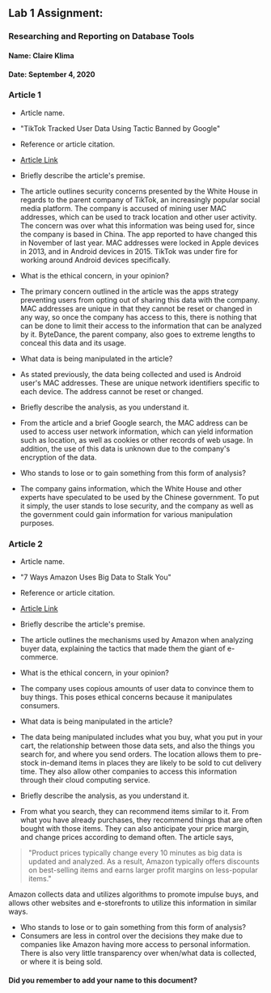 ## Lab 1 Assignment:
### Researching and Reporting on Database Tools
#### Name: Claire Klima
#### Date: September 4, 2020

### Article 1
 - Article name.
 - "TikTok Tracked User Data Using Tactic Banned by Google"

-  Reference or article citation.
 - [Article Link](https://www.wsj.com/articles/tiktok-tracked-user-data-using-tactic-banned-by-google-11597176738)

- Briefly describe the article's premise.
 - The article outlines security concerns presented by the White House in regards
 to the parent company of TikTok, an increasingly popular social media platform.
 The company is accused of mining user MAC addresses, which can be used to
 track location and other user activity. The concern was over what this information
 was being used for, since the company is based in China. The app reported to have
 changed this in November of last year. MAC addresses were locked in Apple devices
 in 2013, and in Android devices in 2015. TikTok was under fire for working around
 Android devices specifically.

- What is the ethical concern, in your opinion?
 - The primary concern outlined in the article was the apps strategy preventing
users from opting out of sharing this data with the company. MAC addresses are
unique in that they cannot be reset or changed in any way, so once the company
has access to this, there is nothing that can be done to limit their access
to the information that can be analyzed by it. ByteDance, the parent company,
also goes to extreme lengths to conceal this data and its usage.

- What data is being manipulated in the article?
 - As stated previously, the data being collected and used is Android user's
 MAC addresses. These are unique network identifiers specific to each device.
 The address cannot be reset or changed.

- Briefly describe the analysis, as you understand it.
 - From the article and a brief Google search, the MAC address can be used to
 access user network information, which can yield information such as location,
 as well as cookies or other records of web usage. In addition, the use of this
 data is unknown due to the company's encryption of the data.

- Who stands to lose or to gain something from this form of analysis?
 - The company gains information, which the White House and other experts have
 speculated to be used by the Chinese government. To put it simply, the user
 stands to lose security, and the company as well as the government could gain
 information for various manipulation purposes.


### Article 2
 -  Article name.
 - "7 Ways Amazon Uses Big Data to Stalk You"

-  Reference or article citation.
 - [Article Link](https://www.investopedia.com/articles/insights/090716/7-ways-amazon-uses-big-data-stalk-you-amzn.asp)

- Briefly describe the article's premise.
 - The article outlines the mechanisms used by Amazon when analyzing buyer data,
 explaining the tactics that made them the giant of e-commerce.

- What is the ethical concern, in your opinion?
 - The company uses copious amounts of user data to convince them to buy things.
 This poses ethical concerns because it manipulates consumers.

- What data is being manipulated in the article?
 - The data being manipulated includes what you buy, what you put in your cart,
 the relationship between those data sets, and also the things you search for,
 and where you send orders. The location allows them to pre-stock in-demand
 items in places they are likely to be sold to cut delivery time. They also allow
 other companies to access this information through their cloud computing service.

- Briefly describe the analysis, as you understand it.
 - From what you search, they can recommend items similar to it. From what you
 have already purchases, they recommend things that are often bought with those
 items. They can also anticipate your price margin, and change prices according
 to demand often. The article says,

 > "Product prices typically change every 10 minutes as big data is updated and
 analyzed. As a result, Amazon typically offers discounts on best-selling items
 and earns larger profit margins on less-popular items."

 Amazon collects data and utilizes algorithms to promote impulse buys, and allows
 other websites and e-storefronts to utilize this information in similar ways.

- Who stands to lose or to gain something from this form of analysis?
 - Consumers are less in control over the decisions they make due to companies
 like Amazon having more access to personal information. There is also very
 little transparency over when/what data is collected, or where it is being sold.



#### Did you remember to add your name to this document?
